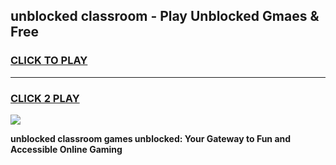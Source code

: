 
## unblocked classroom - Play Unblocked Gmaes & Free
<h3>
<a href="https://news.freeplayer.one?title=unblocked_classroom&ref=16F">CLICK TO PLAY</a></h3>
<hr>

<h3>
<a href="https://news.freeplayer.one?title=unblocked_classroom&ref=16F">CLICK 2 PLAY</a>
  
</h3>

<a href="https://news.freeplayer.one?title=unblocked_classroom&ref=16F/"><img src="https://clearcache.store/games.png"></a>


**unblocked classroom games unblocked: Your Gateway to Fun and Accessible Online Gaming**

